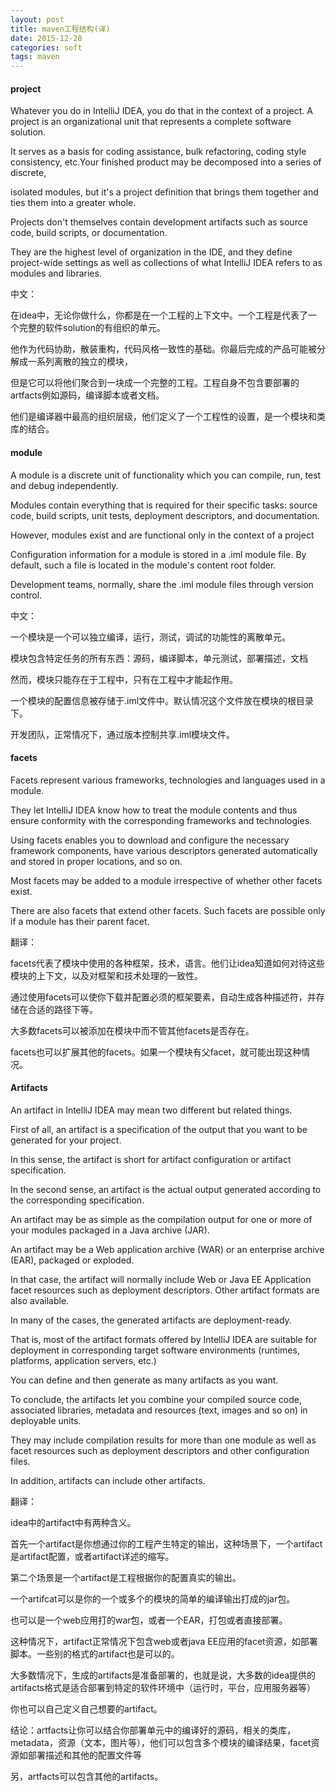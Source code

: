 ```yaml
---
layout: post
title: maven工程结构(译)
date: 2015-12-28
categories: soft
tags: maven
---
```


#### project
Whatever you do in IntelliJ IDEA, you do that in the context of a project. A project is an organizational unit that represents a complete software solution.

It serves as a basis for coding assistance, bulk refactoring, coding style consistency, etc.Your finished product may be decomposed into a series of discrete,

isolated modules, but it's a project definition that brings them together and ties them into a greater whole.

Projects don't themselves contain development artifacts such as source code, build scripts, or documentation.

They are the highest level of organization in the IDE, and they define project-wide settings as well as collections of what IntelliJ IDEA refers to as modules and libraries.

中文：

在idea中，无论你做什么，你都是在一个工程的上下文中。一个工程是代表了一个完整的软件solution的有组织的单元。

他作为代码协助，散装重构，代码风格一致性的基础。你最后完成的产品可能被分解成一系列离散的独立的模块，

但是它可以将他们聚合到一块成一个完整的工程。工程自身不包含要部署的artfacts例如源码，编译脚本或者文档。

他们是编译器中最高的组织层级，他们定义了一个工程性的设置，是一个模块和类库的结合。

#### module
A module is a discrete unit of functionality which you can compile, run, test and debug independently.

Modules contain everything that is required for their specific tasks: source code, build scripts, unit tests, deployment descriptors, and documentation.

However, modules exist and are functional only in the context of a project

Configuration information for a module is stored in a .iml module file. By default, such a file is located in the module's content root folder.

Development teams, normally, share the .iml module files through version control.

中文：

一个模块是一个可以独立编译，运行，测试，调试的功能性的离散单元。

模块包含特定任务的所有东西：源码，编译脚本，单元测试，部署描述，文档

然而，模块只能存在于工程中，只有在工程中才能起作用。

一个模块的配置信息被存储于.iml文件中。默认情况这个文件放在模块的根目录下。

开发团队，正常情况下，通过版本控制共享.iml模块文件。

#### facets
Facets represent various frameworks, technologies and languages used in a module.

They let IntelliJ IDEA know how to treat the module contents and thus ensure conformity with the corresponding frameworks and technologies.

Using facets enables you to download and configure the necessary framework components, have various descriptors generated automatically and stored in proper locations, and so on.

Most facets may be added to a module irrespective of whether other facets exist.

There are also facets that extend other facets. Such facets are possible only if a module has their parent facet.

翻译：

facets代表了模块中使用的各种框架，技术，语言。他们让idea知道如何对待这些模块的上下文，以及对框架和技术处理的一致性。

通过使用facets可以使你下载并配置必须的框架要素，自动生成各种描述符，并存储在合适的路径下等。

大多数facets可以被添加在模块中而不管其他facets是否存在。

facets也可以扩展其他的facets。如果一个模块有父facet，就可能出现这种情况。

#### Artifacts
An artifact in IntelliJ IDEA may mean two different but related things.

First of all, an artifact is a specification of the output that you want to be generated for your project.

In this sense, the artifact is short for artifact configuration or artifact specification.

In the second sense, an artifact is the actual output generated according to the corresponding specification.

An artifact may be as simple as the compilation output for one or more of your modules packaged in a Java archive (JAR).

An artifact may be a Web application archive (WAR) or an enterprise archive (EAR), packaged or exploded.

In that case, the artifact will normally include Web or Java EE Application facet resources such as deployment descriptors. Other artifact formats are also available.

In many of the cases, the generated artifacts are deployment-ready.

That is, most of the artifact formats offered by IntelliJ IDEA are suitable for deployment in corresponding target software environments (runtimes, platforms, application servers, etc.)

You can define and then generate as many artifacts as you want.

To conclude, the artifacts let you combine your compiled source code, associated libraries, metadata and resources (text, images and so on) in deployable units.

They may include compilation results for more than one module as well as facet resources such as deployment descriptors and other configuration files.

In addition, artifacts can include other artifacts.

翻译：

idea中的artifact中有两种含义。

首先一个artifact是你想通过你的工程产生特定的输出，这种场景下，一个artifact是artifact配置，或者artifact详述的缩写。

第二个场景是一个artifact是工程根据你的配置真实的输出。

一个artifcat可以是你的一个或多个的模块的简单的编译输出打成的jar包。

也可以是一个web应用打的war包，或者一个EAR，打包或者直接部署。

这种情况下，artifact正常情况下包含web或者java EE应用的facet资源，如部署脚本。一些别的格式的artifact也是可以的。

大多数情况下，生成的artifacts是准备部署的，也就是说，大多数的idea提供的artifacts格式是适合部署到特定的软件环境中（运行时，平台，应用服务器等）

你也可以自己定义自己想要的artifact。

结论：artfacts让你可以结合你部署单元中的编译好的源码，相关的类库，metadata，资源（文本，图片等），他们可以包含多个模块的编译结果，facet资源如部署描述和其他的配置文件等

另，artfacts可以包含其他的artifacts。
